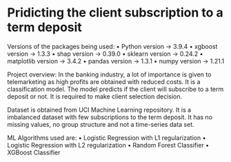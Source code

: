 # Pridicting the client subscription to a term deposit

Versions of the packages being used:
• Python version -> 3.9.4
• xgboost version -> 1.3.3 
• shap version -> 0.39.0 
• sklearn version -> 0.24.2
• matplotlib version -> 3.4.2
• pandas version -> 1.3.1 
• numpy version -> 1.21.1

Project overview:
In the banking industry, a lot of importance is given to telemarketing as high profits are obtained with reduced costs.
It is a classification model. The model predicts if the client will subscribe to a term deposit or not.
It is required to make client selection decision.

Dataset is obtained from UCI Machine Learning repository.
It is a imbalanced dataset with few subscriptions to the term deposit. It has no missing
values, no group structure and not a time-series data set.

ML Algorithms used are:
• Logistic Regression with L1 regularization 
• Logistic Regression with L2 regularization 
• Random Forest Classifier
• XGBoost Classifier

